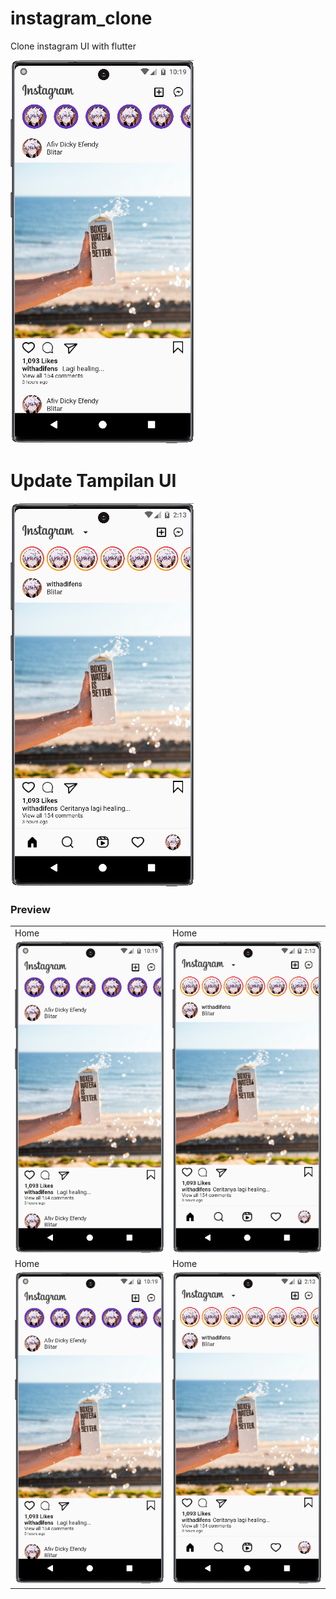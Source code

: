 # instagram_clone

Clone instagram UI with flutter

![](assets/github-demo/Screenshot_20220830_221917.png)
<br>

# Update Tampilan UI

![](assets/github-demo/Screenshot_20220831_021328.png)

### Preview

|                                                        |                                                        |
| ------------------------------------------------------ | ------------------------------------------------------ |
| Home                                                   | Home                                                   |
| ![](assets/github-demo/Screenshot_20220830_221917.png) | ![](assets/github-demo/Screenshot_20220831_021328.png) |
| Home                                                   | Home                                                   |
| ![](assets/github-demo/Screenshot_20220830_221917.png) | ![](assets/github-demo/Screenshot_20220831_021328.png) |

